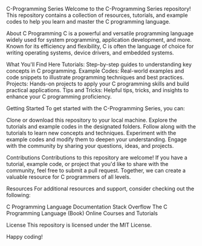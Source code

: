 C-Programming Series
Welcome to the C-Programming Series repository! This repository contains a collection of resources, tutorials, and example codes to help you learn and master the C programming language.

About C Programming
C is a powerful and versatile programming language widely used for system programming, application development, and more. Known for its efficiency and flexibility, C is often the language of choice for writing operating systems, device drivers, and embedded systems.

What You'll Find Here
Tutorials: Step-by-step guides to understanding key concepts in C programming.
Example Codes: Real-world examples and code snippets to illustrate programming techniques and best practices.
Projects: Hands-on projects to apply your C programming skills and build practical applications.
Tips and Tricks: Helpful tips, tricks, and insights to enhance your C programming proficiency.

Getting Started
To get started with the C-Programming Series, you can:

Clone or download this repository to your local machine.
Explore the tutorials and example codes in the designated folders.
Follow along with the tutorials to learn new concepts and techniques.
Experiment with the example codes and modify them to deepen your understanding.
Engage with the community by sharing your questions, ideas, and projects.

Contributions
Contributions to this repository are welcome! If you have a tutorial, example code, or project that you'd like to share with the community, feel free to submit a pull request. Together, we can create a valuable resource for C programmers of all levels.

Resources
For additional resources and support, consider checking out the following:

C Programming Language Documentation
Stack Overflow
The C Programming Language (Book)
Online Courses and Tutorials

License
This repository is licensed under the MIT License.

Happy coding!
